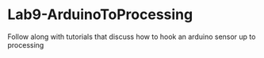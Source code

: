 # Lab9-ArduinoToProcessing
Follow along with tutorials that discuss how to hook an arduino sensor up to processing
